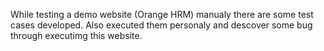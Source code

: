 While testing a demo website (Orange HRM) manualy there are some test cases developed. Also executed them personaly and descover some bug through executimg this website.
